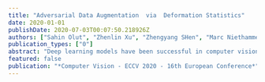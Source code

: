 ```yaml
---
title: "Adversarial Data Augmentation  via  Deformation Statistics"
date: 2020-01-01
publishDate: 2020-07-03T00:07:50.218926Z
authors: ["Sahin Olut", "Zhenlin Xu", "Zhengyang SHen", "Marc Niethammer"]
publication_types: ["0"]
abstract: "Deep learning models have been successful in computer vision and medical image analysis. However, training these models frequently requires large labeled image sets whose creation is often very time and labor intensive, for example, in the context of 3D segmentations. Approaches capable of training deep segmentation networks with a limited number of labeled samples are therefore highly desirable. Data augmentation or semi-supervised approaches are commonly used to cope with limited labeled training data. However, the augmentation strategies for many existing approaches are either hand-engineered or require computationally demanding searches. To that end, we explore an augmentation strategy which builds statistical deformation models from unlabeled data via principal component analysis and uses the resulting statistical deformation space to augment the labeled training samples. Specifically, we obtain transformations via deep registration models. This allows for an intuitive control over plausible deformation magnitudes via the statistical model and, if combined with an appropriate deformation model, yields spatially regular transformations. To optimally augment a dataset we use an adversarial strategy integrated into our statistical deformation model. We demonstrate the effectiveness of our approach for the segmentation of knee cartilage from 3D magnetic resonance images. We show favorable performance to state-of-the-art augmentation approaches. "
featured: false
publication: "*Computer Vision - ECCV 2020 - 16th European Conference*"
---
```


